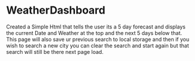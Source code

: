 # WeatherDashboard

Created a Simple Html that tells the user its a 5 day forecast and displays the current Date and Weather at the top and the next 5 days below that. This page will also save ur previous search to local storage and then if you wish to search a new city you can clear the search and start again but that search will still be there next page load.
